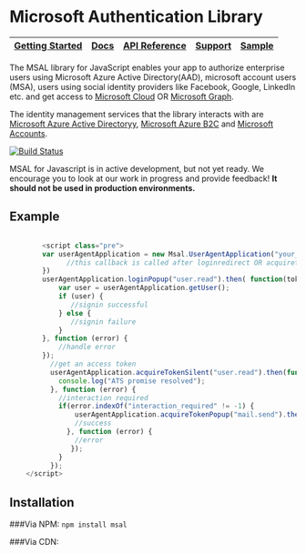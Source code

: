 
Microsoft Authentication Library
=====================================

| [Getting Started](https://aka.ms/aaddevv2)| [Docs](https://aka.ms/aaddevv2) | [API Reference](https://htmlpreview.github.io/?https://raw.githubusercontent.com/AzureAD/azure-activedirectory-library-for-js/dev/doc/index.html) | [Support](README.md#community-help-and-support) | [Sample](./devApps/VanillaJSTestApp )
| --- | --- | --- | --- | --- |


The MSAL library for JavaScript enables your app to authorize enterprise users using Microsoft Azure Active Directory(AAD), microsoft account users (MSA), users using social identity providers like Facebook, Google, LinkedIn etc. and get access to [Microsoft Cloud](https://cloud.microsoft.com) OR  [Microsoft Graph](https://graph.microsoft.io). 

The identity management services that the library interacts with are [Microsoft Azure Active Directoryy](https://azure.microsoft.com/en-us/services/active-directory/), [Microsoft Azure B2C](https://azure.microsoft.com/services/active-directory-b2c/) and [Microsoft Accounts](https://account.microsoft.com).

[![Build Status](https://travis-ci.org/AzureAD/microsoft-authentication-library-for-js.png?branch=dev)](https://travis-ci.org/AzureAD/microsoft-authentication-library-for-js)

MSAL for Javascript is in active development, but not yet ready. We encourage you to look at our work in progress and provide feedback!
**It should not be used in production environments.**

## Example

```JavaScript

        <script class="pre">
        var userAgentApplication = new Msal.UserAgentApplication("your_client_id", null, function (errorDes, token, error, tokenType) {
              //this callback is called after loginredirect OR acquiretokenredirect
        })
        userAgentApplication.loginPopup("user.read").then( function(token) {
            var user = userAgentApplication.getUser();
            if (user) {
               //signin successful
            } else {
               //signin failure
            }
        }, function (error) {
            //handle error
        });
          //get an access token
          userAgentApplication.acquireTokenSilent("user.read").then(function (token) {
            console.log("ATS promise resolved");
          }, function (error) {
            //interaction required 
            if(error.indexOf("interaction_required" != -1) {
                userAgentApplication.acquireTokenPopup("mail.send").then(function (token) {
                //success
              }, function (error) {
                //error
               });
            }
          });
    </script>
```

## Installation

###Via NPM:
    `npm install msal`

###Via CDN:
    <!-- Latest compiled and minified JavaScript -->
    <script src="https://secure.aadcdn.microsoftonline-p.com/lib/0.1.0/js/msal.min.js"></script

## Community Help and Support

- [FAQ](../../wiki) for access to our frequently asked questions

- [Stack Overflow](http://stackoverflow.com/questions/tagged/msal) using tag MSAL
We highly recommend you ask your questions on Stack Overflow first and browse existing issues to see if someone has asked your question before. 

- [GitHub Issues](../../issues) for reporting an bug or feature requests 

- [User Voice page](https://feedback.azure.com/forums/169401-azure-active-directory) to provide recommendations and/or feedback

## Contribute

We enthusiastically welcome contributions and feedback. You can clone the repo and start contributing now. Read our [Contribution Guide](Contributing.md) for more information.

This project has adopted the [Microsoft Open Source Code of Conduct](https://opensource.microsoft.com/codeofconduct/). For more information see the [Code of Conduct FAQ](https://opensource.microsoft.com/codeofconduct/faq/) or contact [opencode@microsoft.com](mailto:opencode@microsoft.com) with any additional questions or comments.

## Security Library

This library controls how users sign-in and access services. We recommend you always take the latest version of our library in your app when possible. We use [semantic versioning](http://semver.org) so you can control the risk associated with updating your app. As an example, always downloading the latest minor version number (e.g. x.*y*.x) ensures you get the latest security and feature enhanements but our API surface remains the same. You can always see the latest version and release notes under the Releases tab of GitHub.

## Security Reporting

If you find a security issue with our libraries or services please report it to [secure@microsoft.com](mailto:secure@microsoft.com) with as much detail as possible. Your submission may be eligible for a bounty through the [Microsoft Bounty](http://aka.ms/bugbounty) program. Please do not post security issues to GitHub Issues or any other public site. We will contact you shortly upon receiving the information. We encourage you to get notifications of when security incidents occur by visiting [this page](https://technet.microsoft.com/en-us/security/dd252948) and subscribing to Security Advisory Alerts.


Copyright (c) Microsoft Corporation.  All rights reserved. Licensed under the MIT License (the "License");



## License

Copyright (c) Microsoft Corporation.  All rights reserved. Licensed under the MIT License (the "License");

## We Value and Adhere to the Microsoft Open Source Code of Conduct

This project has adopted the [Microsoft Open Source Code of Conduct](https://opensource.microsoft.com/codeofconduct/). For more information see the [Code of Conduct FAQ](https://opensource.microsoft.com/codeofconduct/faq/) or contact [opencode@microsoft.com](mailto:opencode@microsoft.com) with any additional questions or comments.
